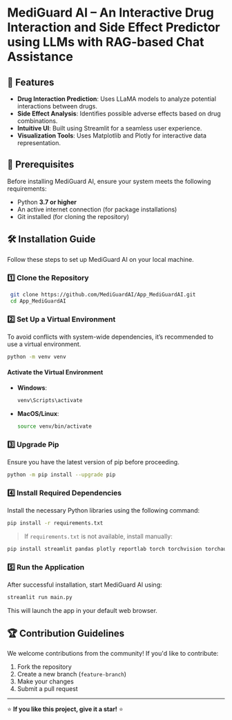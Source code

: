 # MediGuard AI – An Interactive Drug Interaction and Side Effect Predictor using LLMs with RAG-based Chat Assistance

## 🚀 Features
- **Drug Interaction Prediction**: Uses LLaMA models to analyze potential interactions between drugs.
- **Side Effect Analysis**: Identifies possible adverse effects based on drug combinations.
- **Intuitive UI**: Built using Streamlit for a seamless user experience.
- **Visualization Tools**: Uses Matplotlib and Plotly for interactive data representation.

## 📌 Prerequisites
Before installing MediGuard AI, ensure your system meets the following requirements:

- Python **3.7 or higher**
- An active internet connection (for package installations)
- Git installed (for cloning the repository)

## 🛠️ Installation Guide
Follow these steps to set up MediGuard AI on your local machine.

### 1️⃣ Clone the Repository
```bash
 git clone https://github.com/MediGuardAI/App_MediGuardAI.git
 cd App_MediGuardAI
```

### 2️⃣ Set Up a Virtual Environment
To avoid conflicts with system-wide dependencies, it’s recommended to use a virtual environment.
```bash
python -m venv venv
```
#### Activate the Virtual Environment
- **Windows**:
  ```bash
  venv\Scripts\activate
  ```
- **MacOS/Linux**:
  ```bash
  source venv/bin/activate
  ```

### 3️⃣ Upgrade Pip
Ensure you have the latest version of pip before proceeding.
```bash
python -m pip install --upgrade pip
```

### 4️⃣ Install Required Dependencies
Install the necessary Python libraries using the following command:
```bash
pip install -r requirements.txt
```
> If `requirements.txt` is not available, install manually:
```bash
pip install streamlit pandas plotly reportlab torch torchvision torchaudio transformers matplotlib
```

### 5️⃣ Run the Application
After successful installation, start MediGuard AI using:
```bash
streamlit run main.py
```
This will launch the app in your default web browser.

## 🏆 Contribution Guidelines
We welcome contributions from the community! If you'd like to contribute:
1. Fork the repository
2. Create a new branch (`feature-branch`)
3. Make your changes
4. Submit a pull request
---
⭐ **If you like this project, give it a star!** ⭐

